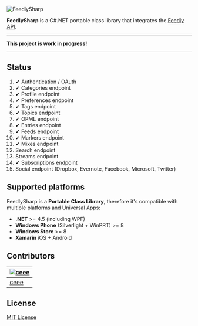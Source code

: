 ![FeedlySharp](https://raw.github.com/ceee/FeedlySharp/master/feedlysharp.png)

**FeedlySharp** is a C#.NET portable class library that integrates the [Feedly API](https://developer.feedly.com/).

---

**This project is work in progress!**

---

## Status

1. ✔ Authentication / OAuth
2. ✔ Categories endpoint
3. ✔ Profile endpoint
4. ✔ Preferences endpoint
5. ✔ Tags endpoint
6. ✔ Topics endpoint
7. ✔ OPML endpoint
8. ✔ Entries endpoint
9. ✔ Feeds endpoint
10. ✔ Markers endpoint
11. ✔ Mixes endpoint
12. Search endpoint
13. Streams endpoint
14. ✔ Subscriptions endpoint
15. Social endpoint (Dropbox, Evernote, Facebook, Microsoft, Twitter)

## Supported platforms

FeedlySharp is a **Portable Class Library**, therefore it's compatible with multiple platforms and Universal Apps:

- **.NET** >= 4.5 (including WPF)
- **Windows Phone** (Silverlight + WinPRT) >= 8
- **Windows Store** >= 8
- **Xamarin** iOS + Android

## Contributors

| [![ceee](http://gravatar.com/avatar/9c61b1f4307425f12f05d3adb930ba66?s=70)](https://github.com/ceee "Tobias Klika") |
|---|
| [ceee](https://github.com/ceee) |

## License

[MIT License](https://github.com/ceee/FeedlySharp/blob/master/LICENSE-MIT)
